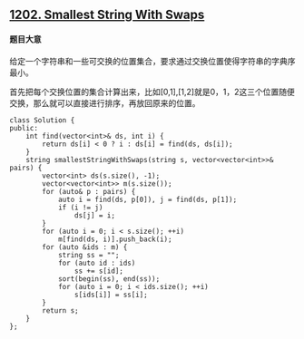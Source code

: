 ## [1202. Smallest String With Swaps](https://leetcode.com/problems/smallest-string-with-swaps/)

#### 题目大意

给定一个字符串和一些可交换的位置集合，要求通过交换位置使得字符串的字典序最小。

首先把每个交换位置的集合计算出来，比如[0,1],[1,2]就是0，1，2这三个位置随便交换，那么就可以直接进行排序，再放回原来的位置。

```
class Solution {
public:
    int find(vector<int>& ds, int i) {
        return ds[i] < 0 ? i : ds[i] = find(ds, ds[i]);
    }
    string smallestStringWithSwaps(string s, vector<vector<int>>& pairs) {
        vector<int> ds(s.size(), -1);
        vector<vector<int>> m(s.size());
        for (auto& p : pairs) {
            auto i = find(ds, p[0]), j = find(ds, p[1]);
            if (i != j) 
                ds[j] = i;
        }
        for (auto i = 0; i < s.size(); ++i) 
            m[find(ds, i)].push_back(i);
        for (auto &ids : m) {
            string ss = "";
            for (auto id : ids) 
                ss += s[id];
            sort(begin(ss), end(ss));
            for (auto i = 0; i < ids.size(); ++i) 
                s[ids[i]] = ss[i];
        }
        return s;
    }
};
```
